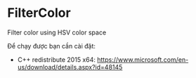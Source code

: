# FilterColor
Filter color using HSV color space

Để chạy được bạn cần cài đặt:
- C++ redistribute 2015 x64: https://www.microsoft.com/en-us/download/details.aspx?id=48145